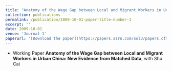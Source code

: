 ```yaml
---
title: "Anatomy of the Wage Gap between Local and Migrant Workers in Urban China: New Evidence from Matched Data"
collection: publications
permalink: /publication/2009-10-01-paper-title-number-1
excerpt: ''
date: 2009-10-01
venue: 'Journal 1'
paperurl: '[Download the paper](https://papers.ssrn.com/sol3/papers.cfm?abstract_id=3933758)'
---
```

* Working Paper
**Anatomy of the Wage Gap between Local and Migrant Workers in Urban China: New Evidence from Matched Data**, with Shu Cai
